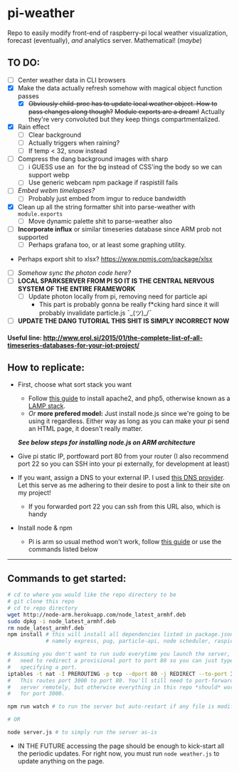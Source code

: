 # pi-weather
Repo to easily modify front-end of raspberry-pi local weather visualization, forecast (eventually), *and* analytics server. Mathematical! (*maybe*)

## TO DO:
- [ ] Center weather data in CLI browsers
- [x] Make the data actually refresh somehow with magical object function passes
    - [x] ~~Obviously child-proc has to update local weather object. How to pass changes along though?~~ ~~Module exports are a dream!~~ Actually they're very convoluted but they keep things compartmentalized.
- [x] Rain effect
    - [ ] Clear background
    - [ ] Actually triggers when raining?
    - [ ] If temp < 32, snow instead
- [ ] Compress the dang background images with sharp
    - [ ] i GUESS use an <image> for the bg instead of CSS'ing the body so we can support webp
    - [ ] Use generic webcam npm package if raspistill fails
- [ ] *Embed webm timelapses?*
    - [ ] Probably just embed from imgur to reduce bandwidth
- [x] Clean up all the string formatter shit into parse-weather with `module.exports`
    - [ ] Move dynamic palette shit to parse-weather also
- [ ] **Incorporate influx** or similar timeseries database since ARM prob not supported
    - [ ] Perhaps grafana too, or at least some graphing utility.

* Perhaps export shit to xlsx? https://www.npmjs.com/package/xlsx

- [ ] *Somehow sync the photon code here?*
- [ ] **LOCAL SPARKSERVER FROM PI SO IT IS THE CENTRAL NERVOUS SYSTEM OF THE ENTIRE FRAMEWORK**
    - [ ] Update photon locally from pi, removing need for particle api
        - This part is probably gonna be really f*cking hard since it will probably invalidate particle.js ¯\_(ツ)_/¯

- [ ] **UPDATE THE DANG TUTORIAL THIS SHIT IS SIMPLY INCORRECT NOW**

#### Useful line: http://www.erol.si/2015/01/the-complete-list-of-all-timeseries-databases-for-your-iot-project/

## How to replicate:

* First, choose what sort stack you want
    * Follow [this guide](https://diyhacking.com/raspberry-pi-web-server/) to install apache2, and php5, otherwise known as a [LAMP stack](https://en.wikipedia.org/wiki/LAMP_(software_bundle)). 
    * *Or* **more prefered model:** Just install node.js since we're going to be using it regardless. Either way as long as you can make your pi send an HTML page, it doesn't really matter.
    
    ***See below steps for installing node.js on ARM architecture***

* Give pi static IP, portfoward port 80 from your router (I also recommend port 22 so you can SSH into your pi externally, for development at least)
* If you want, assign a DNS to your external IP. I used [this DNS provider](http://freedns.afraid.org/). Let this serve as me adhering to their desire to post a link to their site on my project!
    * If you forwarded port 22 you can ssh from this URL also, which is handy
* Install node & npm
    * Pi is arm so usual method won't work, follow [this guide](http://weworkweplay.com/play/raspberry-pi-nodejs/) or use the commands listed below
---
## Commands to get started:
```bash
# cd to where you would like the repo directory to be
# git clone this repo
# cd to repo directory
wget http://node-arm.herokuapp.com/node_latest_armhf.deb 
sudo dpkg -i node_latest_armhf.deb
rm node_latest_armhf.deb
npm install # this will install all dependencies listed in package.json -
            # namely express, pug, particle-api, node scheduler, raspicam node api

# Assuming you don't want to run sudo everytime you launch the server, you'll likely
#   need to redirect a provisional port to port 80 so you can just type in the IP without 
#   specifying a port.
iptables -t nat -I PREROUTING -p tcp --dport 80 -j REDIRECT --to-port 3000
#   This routes port 3000 to port 80. You'll still need to port-forward to access your
#   server remotely, but otherwise everything in this repo *should* work as it's written 
#   for port 3000.

npm run watch # to run the server but auto-restart if any file is modified.

# OR

node server.js # to simply run the server as-is
```

* IN THE FUTURE accessing the page should be enough to kick-start all the periodic updates. For right now, you must run `node weather.js` to update anything on the page.
